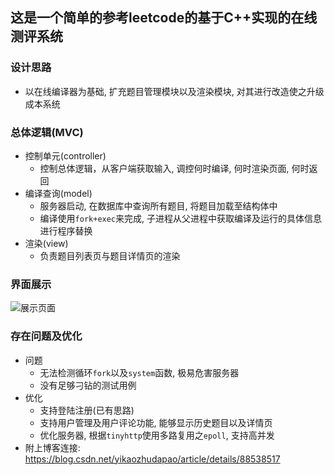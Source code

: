 ## 这是一个简单的参考leetcode的基于C++实现的在线测评系统
### 设计思路

- 以在线编译器为基础, 扩充题目管理模块以及渲染模块, 对其进行改造使之升级成本系统

### 总体逻辑(MVC)

- 控制单元(controller)
  -  控制总体逻辑，从客户端获取输入, 调控何时编译, 何时渲染页面, 何时返回
- 编译查询(model)
  - 服务器启动, 在数据库中查询所有题目, 将题目加载至结构体中
  - 编译使用`fork+exec`来完成, 子进程从父进程中获取编译及运行的具体信息进行程序替换
- 渲染(view)
  - 负责题目列表页与题目详情页的渲染

### 界面展示

![展示页面](https://github.com/Gzmy/project/blob/master/OJ/ojShow.png)

### 存在问题及优化

- 问题
  - 无法检测循环`fork`以及`system`函数, 极易危害服务器
  - 没有足够刁钻的测试用例
- 优化
  - 支持登陆注册(已有思路)
  - 支持用户管理及用户评论功能, 能够显示历史题目以及详情页
  - 优化服务器, 根据`tinyhttp`使用多路复用之`epoll`, 支持高并发
- 附上博客连接: https://blog.csdn.net/yikaozhudapao/article/details/88538517
